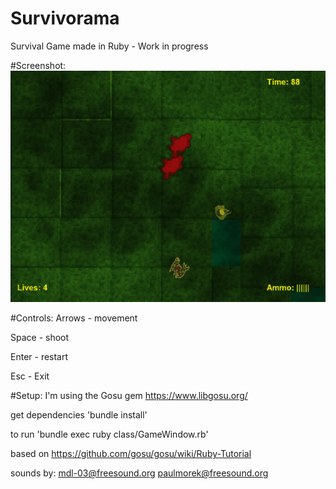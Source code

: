# Survivorama
Survival Game made in Ruby - Work in progress

#Screenshot:
<img src="screen.gif" />

#Controls:
Arrows - movement

Space - shoot

Enter - restart

Esc - Exit

#Setup:
I'm using the Gosu gem
https://www.libgosu.org/

get dependencies 'bundle install'

to run 'bundle exec ruby class/GameWindow.rb'

based on 
https://github.com/gosu/gosu/wiki/Ruby-Tutorial

sounds by:
mdl-03@freesound.org
paulmorek@freesound.org